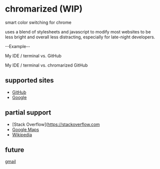 # chromarized (WIP)

smart color switching for chrome

uses a blend of stylesheets and javascript to modify most websites to be less bright and overall less distracting, especially for late-night developers.

--Example--

My IDE / terminal vs. GitHub


My IDE / terminal vs. chromarized GitHub


## supported sites

* [GitHub](https://github.com)
* [Google](https://www.google.com)

## partial support

* [Stack Overflow](https://stackoverflow.com
* [Google Maps](https://maps.google.com)
* [Wikipedia](https://www.wikipedia.org)

## future

[gmail](https://www.gmail.com)
